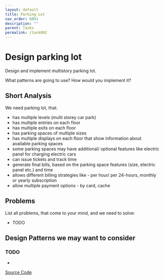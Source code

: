 ```yaml
---
layout: default
title: Parking Lot
nav_order: 8891
description: ""
parent: Tasks
permalink: /task002
---
```


# Design parking lot

Design and implement multistory parking lot.

What patterns are going to use? How would you implement it?

## Short Analysis
We need parking lot, that:
* has multiple levels (multi storey car park)
* has multiple entries on each floor
* has multiple exits on each floor
* has parking spaces of multiple sizes
* has multiple displays on each floor that show information about available parking spaces
* some parking spaces may have additional/ optional features like electric panel for charging electric cars
* can issue tickets and track time
* generate final bills, based on the parking space features (size, electric panel etc.) and time
* allows different billing strategies like - per hour/ per 24-hours, monthly or yearly subscription
* allow multiple payment options - by card, cache

## Problems
List all problems, that come to your mind, and we need to solve:
* TODO

## Design Patterns we may want to consider
### TODO
* 

[Source Code](https://github.com/Iretha/design-patterns/tree/master/src/com/smdev/task/task0002)



